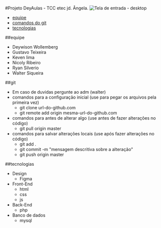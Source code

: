 #Projeto DeyAulas - TCC etec jd. Ângela.
![Tela de entrada - desktop](https://github.com/WalterSiqueira/DeyAulas/assets/87194771/b99dfd11-bed7-44d0-a759-980ee9343e7f)

- [equipe](#equipe)
- [comandos do git](#git)
- [tecnologias](#tecnologias)


##equipe
- Deywison Wollemberg
- Gustavo Teixeira
- Keven lima
- Nicoly Ribeiro
- Ryan Silverio
- Walter Siqueira


##git 
- Em caso de duvidas pergunte ao adm (walter)
- comandos para a configuração inicial (use para pegar os arquivos pela primeira vez)
  - git clone url-do-github.com
  - git remote add origin mesma-url-do-github.com 
- comandos para antes de alterar algo (use antes de fazer alterações no código)
  - git pull origin master
- comandos para salvar alterações locais (use após fazer alterações no código)
  - git add .
  - git commit -m "mensagem descritiva sobre a alteração"
  - git push origin master

##tecnologias
- Design
  - Figma 
- Front-End
  - html
  - css
  - js
- Back-End
  - php
- Banco de dados
  - mysql  
